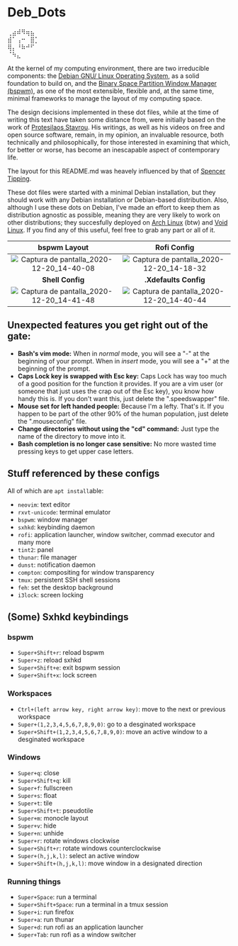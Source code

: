 # Deb_Dots
⢀⣴⠾⠻⢶⣦⠀  
⣾⠁⢠⠒⠀⣿⡁  
⢿⡄⠘⠷⠚⠋⠀  
⠈⠳⣄⠀⠀⠀
   
     


At the kernel of my computing environment, there are two irreducible components: the [Debian GNU/ Linux Operating System](https://www.debian.org/), as a solid foundation to build on, and the [Binary Space Partition Window Manager (bspwm)](https://github.com/baskerville/bspwm), as one of the most extensible, flexible and, at the same time, minimal frameworks to manage the layout of my computing space.

  The design decisions implemented in these dot files, while at the time of writing this text have taken some distance from, were initially based on the work of [Protesilaos Stavrou](https://protesilaos.com/). His writings, as well as his videos on free and open source software, remain, in my opinion, an invaluable resource, both technically and philosophically, for those interested in examining that which, for better or worse, has become an inescapable aspect of contemporary life.
 
 The layout for this README.md was heavely influenced by that of [Spencer Tipping](https://github.com/spencertipping/dotfiles). 
 
These dot files were started with a minimal Debian installation, but they should work with any Debian installation or Debian-based distribution. Also, although I use these dots on Debian, I've made an effort to keep them as distribution agnostic as possible, meaning they are very likely to work on other distributions; they succesfully deployed on [Arch Linux](https://archlinux.org/) (btw) and [Void Linux](https://voidlinux.org/). If you find any of this useful, feel free to grab any part or all of it.
 
 **bspwm Layout** | **Rofi Config**
:-------: | :-------:
![Captura de pantalla_2020-12-20_14-40-08](https://user-images.githubusercontent.com/64110504/102723982-b4920a80-42d1-11eb-82e5-f41e6cd6619f.png) | ![Captura de pantalla_2020-12-20_14-18-32](https://user-images.githubusercontent.com/64110504/102723968-9fb57700-42d1-11eb-95da-cdc61a88d3b9.png)
 **Shell Config** | **.Xdefaults Config**
![Captura de pantalla_2020-12-20_14-41-48](https://user-images.githubusercontent.com/64110504/102724008-d7242380-42d1-11eb-9b0d-145b00b0f997.png) | ![Captura de pantalla_2020-12-20_14-40-44](https://user-images.githubusercontent.com/64110504/102723996-c96e9e00-42d1-11eb-9319-7c51377a2416.png)

## Unexpected features you get right out of the gate:
- **Bash's vim mode:** When in _normal_ mode, you will see a "-" at the beginning of your prompt. When in _insert_ mode, you will see a "+" at the beginning of the prompt. 
- **Caps Lock key is swapped with Esc key:** Caps Lock has way too much of a good position for the function it provides. If you are a vim user (or someone that just uses the crap out of the Esc key), you know how handy this is. If you don't want this, just delete the ".speedswapper" file.
- **Mouse set for left handed people:** Because I'm a lefty. That's it. If you happen to be part of the other 90% of the human population, just delete the  ".mouseconfig" file.  
- **Change directories without using the "cd" command:** Just type the name of the directory to move into it. 
- **Bash completion is no longer case sensitive:** No more wasted time pressing keys to get upper case letters.

## Stuff referenced by these configs
All of which are `apt install`able:

- `neovim`: text editor
- `rxvt-unicode`: terminal emulator
- `bspwm`: window manager
- `sxhkd`: keybinding daemon
- `rofi`: application launcher, window switcher, commad executor and many more
- `tint2`: panel
- `thunar`: file manager
- `dunst`: notification daemon
- `compton`: compositing for window transparency
- `tmux`: persistent SSH shell sessions
- `feh`: set the desktop background
- `i3lock`: screen locking


## (Some) Sxhkd keybindings

### bspwm
- `Super+Shift+r`: reload bspwm
- `Super+z`: reload sxhkd
- `Super+Shift+e`: exit bspwm session
- `Super+Shift+x`: lock screen

### Workspaces
- `Ctrl+(left arrow key, right arrow key)`: move to the next or previous workspace 
- `Super+(1,2,3,4,5,6,7,8,9,0)`: go to a desginated workspace
- `Super+Shift+(1,2,3,4,5,6,7,8,9,0)`: move an active window to a desginated workspace

### Windows
- `Super+q`: close
- `Super+Shift+q`: kill 
- `Super+f`: fullscreen 
- `Super+s`: float 
- `Super+t`: tile 
- `Super+Shift+t`: pseudotile 
- `Super+m`: monocle layout
- `Super+v`: hide 
- `Super+n`: unhide 
- `Super+r`: rotate windows clockwise
- `Super+Shift+r`: rotate windows counterclockwise
- `Super+(h,j,k,l)`: select an active window
- `Super+Shift+(h,j,k,l)`: move window in a designated direction

### Running things
- `Super+Space`: run a terminal
- `Super+Shift+Space`: run a terminal in a tmux session
- `Super+i`: run firefox
- `Super+a`: run thunar
- `Super+d`: run rofi as an application launcher
- `Super+Tab`: run rofi as a window switcher
